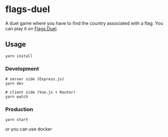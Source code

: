 # flags-duel

A duel game where you have to find the country associated with a flag. You can play it on [Flags Duel](https://flags-duel.zph.ovh).

## Usage

```
yarn install
```

### Development

```
# server side (Express.js)
yarn dev

# client side (Vue.js + Router)
yarn watch
```

### Production

```
yarn start
```

or you can use docker
